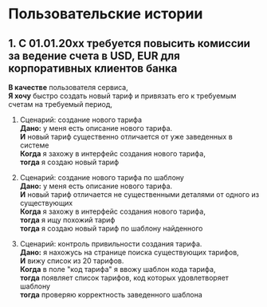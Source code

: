# Пользовательские истории

## 1. С 01.01.20xx требуется повысить комиссии за ведение счета в USD, EUR для корпоративных клиентов банка

**В качестве** пользователя сервиса, \
**Я хочу** быстро создать новый тариф и привязать его к требуемым счетам на требуемый период, 

1. Сценарий: создание нового тарифа \
   **Дано:** у меня есть описание нового тарифа. \
   **И** новый тариф существенно отличается от уже заведенных в системе \
   **Когда** я захожу в интерфейс создания нового тарифа, \
   **тогда** я создаю новый тариф

2. Сценарий: создание нового тарифа по шаблону\
   **Дано:** у меня есть описание нового тарифа. \
   **И** новый тариф отличается не существенными деталями от одного из существующих \
   **Когда** я захожу в интерфейс создания нового тарифа, \
   **тогда** я ищу похожий тариф \
   **тогда** я создаю новый тариф по шаблону найденного

3. Сценарий: контроль привильности создания тарифа. \
   **Дано:** я нахожусь на странице поиска существующих тарифов, \
   **И** вижу список из 20 тарифов. \
   **Когда** в поле "код тарифа" я ввожу шаблон кода тарифа, \
   **тогда** появляет список тарифов, код которых удовлетворяет шаблону \
   **тогда** проверяю корректность заведенного шаблона